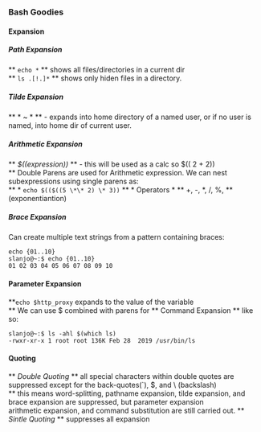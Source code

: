 ### Bash Goodies

#### Expansion  
  ##### Path Expansion  
  ** `echo *`  ** shows all files/directories in a current dir   
  ** `ls .[!.]*`  ** shows only hiden files in a directory.   
  ##### Tilde Expansion  
  ** * ~ * ** - expands into home directory of a named user, or if no user is named, into home dir of current user.  
  ##### Arithmetic Expansion  
  ** *$((expression))* ** - this will be used as a calc so $(( 2 + 2))  
  ** Double Parens are used for Arithmetic expression. We can nest subexpressions using single parens as:  
  ** * `echo $(($((5 \*\* 2) \* 3))` 
  ** * Operators * ** +, -, \*, /, %, \*\* (exponentiantion)  
  #####  Brace Expansion
  Can create multiple text strings from a pattern containing braces:  
  ```
  echo {01..10}
  slanjo@~:$ echo {01..10}
  01 02 03 04 05 06 07 08 09 10
  ```
  #### Parameter Expansion  
  **`echo $http_proxy` expands to the value of the variable  
  ** We can use $ combined with parens for ** Command Expansion **  like so:  
  ```
  slanjo@~:$ ls -ahl $(which ls)
  -rwxr-xr-x 1 root root 136K Feb 28  2019 /usr/bin/ls
  ```  
  #### Quoting
  ** *Double Quoting* ** all special characters within double quotes are suppressed except for the back-quotes(`), $, and \ (backslash)  
  ** this means word-splitting, pathname expansion, tilde expansion, and brace expansion are suppressed, but parameter expansion  
  arithmetic expansion, and command substitution are still carried out. 
  ** *Sintle Quoting* ** suppresses all expansion  
  

